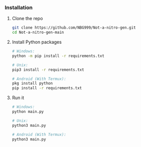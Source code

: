 ### Installation
1. Clone the repo
   ```sh
   git clone https://github.com/NBG999/Not-a-nitro-gen.git
   cd Not-a-nitro-gen-main
   ```
2. Install Python packages
   ```sh
   # Windows:
   python -m pip install -r requirements.txt
   
   # Unix:
   pip3 install -r requirements.txt
   
   # Android (With Termux):
   pkg install python
   pip install -r requirements.txt
   ```
3. Run it
   ```sh
   # Windows:
   python main.py
   
   # Unix:
   python3 main.py
   
   # Android (With Termux):
   python3 main.py
   ```
